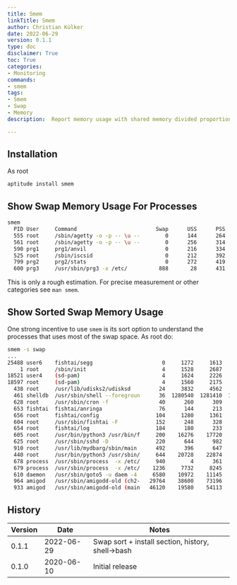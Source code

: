 ```yaml
---
title: Smem
linkTitle: Smem
author: Christian Külker
date: 2022-06-29
version: 0.1.1
type: doc
disclaimer: True
toc: True
categories:
- Monitoring
commands:
- smem
tags:
- Smem
- Swap
- Memory
description:  Report memory usage with shared memory divided proportionally

---
```


## Installation

As root

```bash
aptitude install smem
```

## Show Swap Memory Usage For Processes

```bash
smem
  PID User     Command                         Swap      USS      PSS      RSS
  555 root     /sbin/agetty -o -p -- \u --        0      144      264     2072
  561 root     /sbin/agetty -o -p -- \u --        0      256      314     1808
  590 prg1     prg1/anvil                         0      216      334     2528
  525 root     /sbin/iscsid                       0      212      392     1780
  799 prg2     prg2/stats                         0      272      419     2620
  600 prg3     /usr/sbin/prg3 -x /etc/          888       28      431     2816
```

This is only a rough estimation. For precise measurement or other categories
see `man smem`.

## Show Sorted Swap Memory Usage

One strong incentive to use `smem` is its sort option to understand the
processes that uses most of the swap space. As root do:

```bash
smem -s swap
...
25488 user6    fishtai/segg                      0     1272     1613     4172
    1 root     /sbin/init                        4     1528     2687     8740
18521 user4    (sd-pam)                          4     1624     2226     4716
18597 root     (sd-pam)                          4     1560     2175     4632
  438 root     /usr/lib/udisks2/udisksd         24     3832     4562     9376
  461 shelldb  /usr/sbin/shell --foregroun      36  1280540  1281410  1285724
  628 root     /usr/sbin/cron -f                40      260      309     2248
  653 fishtai  fishtai/anringa                  76      144      213     1792
  656 root     fishtai/config                  104     1280     1361     3268
  604 root     /usr/sbin/fishtai -F            152      248      328     2280
  654 root     fishtai/log                     184      180      233     1936
  605 root     /usr/bin/python3 /usr/bin/f     200    16276    17720    23088
  625 root     /usr/sbin/sshd -D               220      644      982     5424
  910 root     /usr/lib/mydbarg/sbin/main      492      396      647     2952
  440 root     /usr/bin/python3 /usr/sbin/     644    20728    22874    29808
  678 process  /usr/sbin/process  -x /etc/     940        4      361     2336
  679 process  /usr/sbin/process  -x /etc/    1236     7732     8245    12176
  610 daemon   /usr/sbin/goto5 -u daem -4     6580    10972    11145    14288
  964 amigod   /usr/sbin/amigodd-old (ch2-   29764    38600    73196   111100
  933 amigod   /usr/sbin/amigodd-old (main   46120    19580    54113    92244
 ```

## History

| Version | Date       | Notes                                                |
| ------- | ---------- | ---------------------------------------------------- |
| 0.1.1   | 2022-06-29 | Swap sort + install section, history, shell->bash    |
| 0.1.0   | 2020-06-10 | Initial release                                      |



